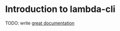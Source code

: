 # Introduction to lambda-cli

TODO: write [great documentation](http://jacobian.org/writing/what-to-write/)
